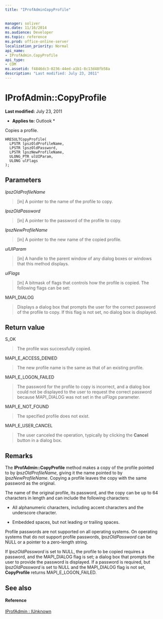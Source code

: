 ```yaml
---
title: "IProfAdminCopyProfile"
 
 
manager: soliver
ms.date: 11/16/2014
ms.audience: Developer
ms.topic: reference
ms.prod: office-online-server
localization_priority: Normal
api_name:
- IProfAdmin.CopyProfile
api_type:
- COM
ms.assetid: f4846dc3-0236-44ed-a1b1-8c13d48fb58a
description: "Last modified: July 23, 2011"
---
```


# IProfAdmin::CopyProfile

 **Last modified:** July 23, 2011 
  
 * **Applies to:** Outlook * 
  
Copies a profile.
  
```
HRESULTCopyProfile(
  LPSTR lpszOldProfileName,
  LPSTR lpszOldPassword,
  LPSTR lpszNewProfileName,
  ULONG_PTR ulUIParam,
  ULONG ulFlags
);
```

## Parameters

 _lpszOldProfileName_
  
> [in] A pointer to the name of the profile to copy.
    
 _lpszOldPassword_
  
> [in] A pointer to the password of the profile to copy.
    
 _lpszNewProfileName_
  
> [in] A pointer to the new name of the copied profile.
    
 _ulUIParam_
  
> [in] A handle to the parent window of any dialog boxes or windows that this method displays.
    
 _ulFlags_
  
> [in] A bitmask of flags that controls how the profile is copied. The following flags can be set:
    
MAPI_DIALOG 
  
> Displays a dialog box that prompts the user for the correct password of the profile to copy. If this flag is not set, no dialog box is displayed.
    
## Return value

S_OK 
  
> The profile was successfully copied.
    
MAPI_E_ACCESS_DENIED 
  
> The new profile name is the same as that of an existing profile.
    
MAPI_E_LOGON_FAILED 
  
> The password for the profile to copy is incorrect, and a dialog box could not be displayed to the user to request the correct password because MAPI_DIALOG was not set in the  _ulFlags_ parameter. 
    
MAPI_E_NOT_FOUND 
  
> The specified profile does not exist.
    
MAPI_E_USER_CANCEL 
  
> The user canceled the operation, typically by clicking the **Cancel** button in a dialog box. 
    
## Remarks

The **IProfAdmin::CopyProfile** method makes a copy of the profile pointed to by  _lpszOldProfileName_, giving it the name pointed to by  _lpszNewProfileName_. Copying a profile leaves the copy with the same password as the original.
  
The name of the original profile, its password, and the copy can be up to 64 characters in length and can include the following characters:
  
- All alphanumeric characters, including accent characters and the underscore character.
    
- Embedded spaces, but not leading or trailing spaces.
    
Profile passwords are not supported on all operating systems. On operating systems that do not support profile passwords,  _lpszOldPassword_ can be NULL or a pointer to a zero-length string. 
  
If  _lpszOldPassword_ is set to NULL, the profile to be copied requires a password, and the MAPI_DIALOG flag is set; a dialog box that prompts the user to provide the password is displayed. If a password is required, but  _lpszOldPassword_ is set to NULL and the MAPI_DIALOG flag is not set, **CopyProfile** returns MAPI_E_LOGON_FAILED. 
  
## See also

#### Reference

[IProfAdmin : IUnknown](iprofadminiunknown.md)

